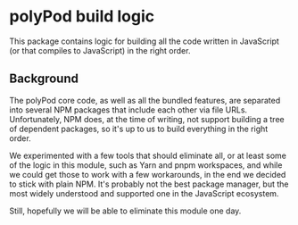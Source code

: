 # polyPod build logic

This package contains logic for building all the code written in JavaScript (or
that compiles to JavaScript) in the right order.

## Background

The polyPod core code, as well as all the bundled features, are separated into
several NPM packages that include each other via file URLs. Unfortunately, NPM
does, at the time of writing, not support building a tree of dependent packages, so
it's up to us to build everything in the right order.

We experimented with a few tools that should eliminate all, or at least some of
the logic in this module, such as Yarn and pnpm workspaces, and while we could
get those to work with a few workarounds, in the end we decided to stick with
plain NPM. It's probably not the best package manager, but the most widely
understood and supported one in the JavaScript ecosystem.

Still, hopefully we will be able to eliminate this module one day.
